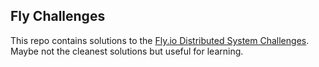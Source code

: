 ## Fly Challenges

This repo contains solutions to the [Fly.io Distributed System Challenges](https://fly.io/dist-sys/). Maybe not the cleanest solutions but useful for learning.
